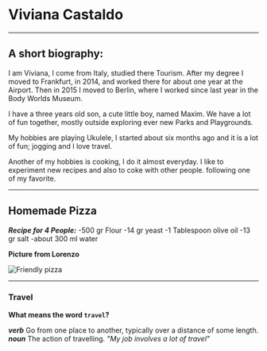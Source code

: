 # Viviana Castaldo #
---
## A short biography: ##
I am Viviana, I come from Italy, studied there Tourism. After my degree I moved to Frankfurt, in 2014, and worked there for about one year at the Airport. Then in 2015 I moved to Berlin, where I worked since last year in the Body Worlds Museum. 

I have a three years old son, a cute little boy, named Maxim. We have a lot of fun together, mostly outside exploring ever new Parks and Playgrounds.

My hobbies are playing Ukulele, I started about six months ago and it is a lot of fun; jogging and I love travel.

Another of my hobbies is cooking, I do it almost everyday. I like to experiment new recipes and also to coke with other people. following one of my favorite.

---

## Homemade Pizza ##

***Recipe for 4 People:***
-500 gr Flour
-14 gr yeast
-1 Tablespoon olive oil
-13 gr salt
-about 300 ml water


**Picture from Lorenzo**

![Friendly pizza](https://encrypted-tbn0.gstatic.com/images?q=tbn:ANd9GcS4zo__lxXv-jDQ4b-GgXCWVdkKksgTeANMmg&usqp=CAU)

---

### Travel ###

**What means the word `travel`?**

***verb***
Go from one place to another, typically over a distance of some length.
***noun***
The action of travelling. *"My job involves a lot of travel"*



